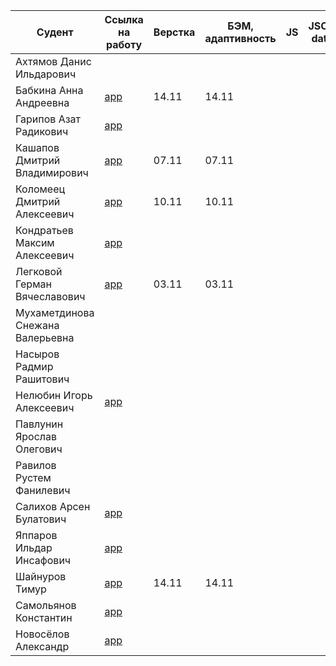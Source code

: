 | Судент | Ссылка на работу | Верстка    | БЭМ, адаптивность | JS | JSON data | API data | Empty react app | Перенос верстки | Перенос логики | React данные из API | Публикация
| --- | ----------- |------------|-------------------| --- | --- | --- | --- | --- | --- | --- | --- |
| Ахтямов Данис Ильдарович |  |
| Бабкина Анна Андреевна | [app](https://github.com/BabkinaAA/frontend-app) | 14.11 | 14.11 |
| Гарипов Азат Радикович | [app](https://github.com/forget89/Frontend) |
| Кашапов Дмитрий Владимирович | [app](https://github.com/DovitosMan/USPTU)  | 07.11 | 07.11 |
| Коломеец Дмитрий Алексеевич | [app](https://github.com/ThingsAdonai/sunshine-app) | 10.11 | 10.11 |
| Кондратьев Максим Алексеевич | [app](https://github.com/MasimKondratev/-Frontend-) |
| Легковой Герман Вячеславович | [app](https://github.com/legkovoyg/froentende) | 03.11 | 03.11 |
| Мухаметдинова Снежана Валерьевна | |
| Насыров Радмир Рашитович | |
| Нелюбин Игорь Алексеевич | [app](https://github.com/ChelseaEPL/London-IS-BLUE) |
| Павлунин Ярослав Олегович | |
| Равилов Рустем Фанилевич | |
| Салихов Арсен Булатович | [app](https://github.com/BMW1344/my-first-app) |
| Яппаров Ильдар Инсафович | [app](https://github.com/Ypprv/FrontProjects) |
| Шайнуров Тимур | [app](https://github.com/TimurShainurov/my-first-app) | 14.11 | 14.11 |
| Самольянов Константин | [app](https://github.com/kostyarin7/FrontEnd) |
| Новосёлов Александр | [app](https://github.com/Alexisnovy/Front) |

